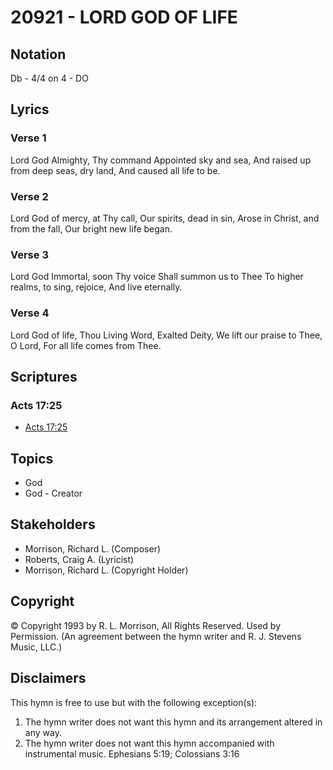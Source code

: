 # 20921 - LORD GOD OF LIFE

## Notation

Db - 4/4 on 4 - DO

## Lyrics

### Verse 1

Lord God Almighty, Thy command Appointed sky and sea, And raised up from deep seas, dry land, And caused all life to be.

### Verse 2

Lord God of mercy, at Thy call, Our spirits, dead in sin, Arose in Christ, and from the fall, Our bright new life began.

### Verse 3

Lord God Immortal, soon Thy voice Shall summon us to Thee To higher realms, to sing, rejoice, And live eternally.

### Verse 4

Lord God of life, Thou Living Word, Exalted Deity, We lift our praise to Thee, O Lord, For all life comes from Thee.


## Scriptures

### Acts 17:25

- [Acts 17:25](https://www.biblegateway.com/passage/?search=Acts%2017%3A25)


## Topics

- God
- God - Creator

## Stakeholders

- Morrison, Richard L. (Composer)
- Roberts, Craig A. (Lyricist)
- Morrison, Richard L. (Copyright Holder)

## Copyright

© Copyright 1993 by  R. L. Morrison, All Rights Reserved. Used by Permission.
(An agreement between the hymn writer and R. J. Stevens Music, LLC.)

## Disclaimers

This hymn is free to use but with the following exception(s):
1. The hymn writer does not want this hymn and its arrangement altered in any way.
2. The hymn writer does not want this hymn accompanied with instrumental music.
Ephesians 5:19; Colossians 3:16

